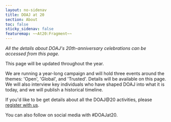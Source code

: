 ```yaml
---
layout: no-sidenav
title: DOAJ at 20
section: About
toc: false
sticky_sidenav: false
featuremap: ~~At20:Fragment~~
---
```


*All the details about DOAJ's 20th-anniversary celebrations can be accessed from this page.*

This page will be updated throughout the year.

We are running a year-long campaign and will hold three events around the themes: 'Open', 'Global', and 'Trusted'. Details will be available on this page. We will also interview key individuals who have shaped DOAJ into what it is today, and we will publish a historical timeline.

If you'd like to be get details about all the DOAJ@20 activities, please [register with us](https://forms.reform.app/S49aj6/DOAJat20/257xim).

You can also follow on social media with #DOAJat20.
